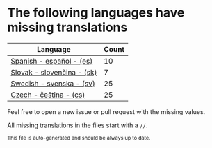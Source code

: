 # The following languages have missing translations
Language|Count
-|-
[Spanish - español - (es)](Calendr/Assets/es.lproj/Localizable.strings)|10
[Slovak - slovenčina - (sk)](Calendr/Assets/sk.lproj/Localizable.strings)|7
[Swedish - svenska - (sv)](Calendr/Assets/sv.lproj/Localizable.strings)|25
[Czech - čeština - (cs)](Calendr/Assets/cs.lproj/Localizable.strings)|25

Feel free to open a new issue or pull request with the missing values.

All missing translations in the files start with a `//`.

<sub>This file is auto-generated and should be always up to date.</sub>
